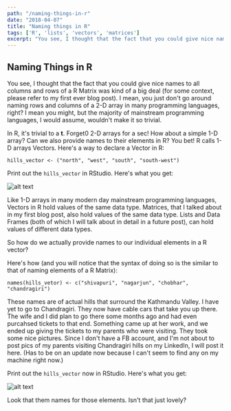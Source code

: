 ```yaml
---
path: "/naming-things-in-r"
date: "2018-04-07"
title: "Naming things in R"
tags: ['R', 'lists', 'vectors', 'matrices']
excerpt: "You see, I thought that the fact that you could give nice names to all columns and rows of a R Matrix was kind of a big deal (for some context, please refer to my first ever blog post). I mean, you just don't go around naming rows and columns of a 2-D array in many programming languages, right? I mean you might, but the majority of mainstream programming languages, I would assume, wouldn't make it so trivial"
---
```


## Naming Things in R

You see, I thought that the fact that you could give nice names to all columns and rows of a R Matrix was kind of a big deal (for some context, please refer to my first ever blog post). I mean, you just don't go around naming rows and columns of a 2-D array in many programming languages, right? I mean you might, but the majority of mainstream programming languages, I would assume, wouldn't make it so trivial. 

In R, it's trivial to a **t**. Forget0 2-D arrays for a sec! How about a simple 1-D array? Can we also provide names to their elements in R? You bet! R calls 1-D arrays Vectors. Here's a way to declare a Vector in R:

`hills_vector <- ("north", "west", "south", "south-west")`

Print out the `hills_vector` in RStudio. Here's what you get:

![alt text](http://res.cloudinary.com/dwstpvoqc/image/upload/v1523127786/named-vectors-elements-in-r.png "Vector (elements not named) in RStudio")

Like 1-D arrays in many modern day mainstream programming languages, Vectors in R hold values of the same data type. Matrices, that I talked about in my first blog post, also hold values of the same data type. Lists and Data Frames (both of which I will talk about in detail in a future post), can hold values of different data types. 

So how do we actually provide names to our individual elements in a R vector? 

Here's how (and you will notice that the syntax of doing so is the similar to that of naming elements of a R Matrix):

`names(hills_vetor) <- c("shivapuri", "nagarjun", "chobhar", "chandragiri")`

These names are of actual hills that surround the Kathmandu Valley. I have yet to go to Chandragiri. They now have cable cars that take you up there. The wife and I did plan to go there some months ago and had even purcahsed tickets to that end. Something came up at her work, and we ended up giving the tickets to my parents who were visiting. They took some nice pictures. Since I don't have a FB account, and I'm not about to post pics of my parents visiting Chandragiri hills on my LinkedIn, I will post it here. (Has to be on an update now because I can't seem to find any on my machine right now.)

Print out the `hills_vector` now in RStudio. Here's what you get: 

![alt text](http://res.cloudinary.com/dwstpvoqc/image/upload/v1523127786/named-vectors-elements-in-r.png "Vector with named elements in RStudio")

Look that them names for those elements. Isn't that just lovely? 


 

